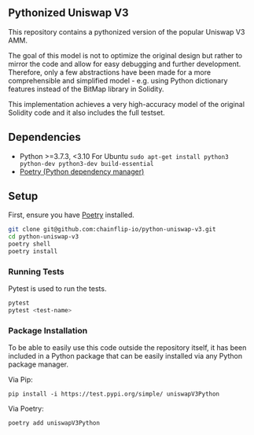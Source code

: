 ## Pythonized Uniswap V3
This repository contains a pythonized version of the popular Uniswap V3 AMM. 

The goal of this model is not to optimize the original design but rather to mirror the code and allow for easy debugging and further development. Therefore, only a few abstractions have been made for a more comprehensible and simplified model - e.g. using Python dictionary features instead of the BitMap library in Solidity.

This implementation achieves a very high-accuracy model of the original Solidity code and it also includes the full testset.


## Dependencies

- Python >=3.7.3, <3.10
For Ubuntu `sudo apt-get install python3 python-dev python3-dev build-essential`
- [Poetry (Python dependency manager)](https://python-poetry.org/docs/)


## Setup

First, ensure you have [Poetry](https://python-poetry.org) installed.

```bash
git clone git@github.com:chainflip-io/python-uniswap-v3.git
cd python-uniswap-v3
poetry shell
poetry install
```

### Running Tests

Pytest is used to run the tests.

```bash
pytest
pytest <test-name>
```

### Package Installation
To be able to easily use this code outside the repository itself, it has been included in a Python package that can be easily installed via any Python package manager.

Via Pip:

`pip install -i https://test.pypi.org/simple/ uniswapV3Python`

Via Poetry:

`poetry add uniswapV3Python`